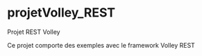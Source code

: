 # projetVolley_REST
Projet REST Volley


Ce projet comporte des exemples avec le framework Volley REST 


